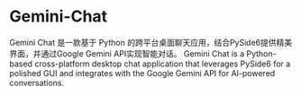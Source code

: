 # Gemini-Chat
Gemini Chat 是一款基于 Python 的跨平台桌面聊天应用，结合PySide6提供精美界面，并通过Google Gemini API实现智能对话。 Gemini Chat is a Python-based cross-platform desktop chat application that leverages PySide6 for a polished GUI and integrates with the Google Gemini API for AI-powered conversations.
